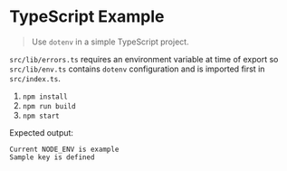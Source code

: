 # TypeScript Example

> Use `dotenv` in a simple TypeScript project.

`src/lib/errors.ts` requires an environment variable at time of export so `src/lib/env.ts` contains `dotenv` configuration and is imported first in `src/index.ts`.

1. `npm install`
2. `npm run build`
3. `npm start`

Expected output:

```
Current NODE_ENV is example
Sample key is defined
```
